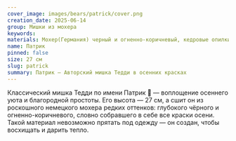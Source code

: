 ```yaml
---
cover_image: images/bears/patrick/cover.png
creation_date: 2025-06-14
group: Мишки из мохера
keywords: 
materials: Мохер(Германия) черный и огненно-коричневый, кедровые опилки, кедровая шерсть, минеральный гранулят,стеклянные глаза
name: Патрик
pinned: false
size: 27 см
slug: patrick
summary: Патрик – Авторский мишка Тедди в осенних красках
---
```

Классический мишка Тедди по имени Патрик 🐻 — воплощение осеннего уюта и благородной простоты. Его высота — 27 см, а сшит он из роскошного немецкого мохера редких оттенков: глубокого чёрного и огненно-коричневого, словно собравшего в себе все краски осени. Такой материал невозможно прятать под одежду — он создан, чтобы восхищать и дарить тепло.